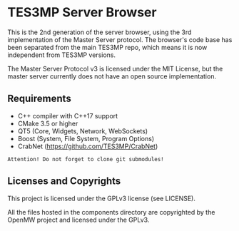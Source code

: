 TES3MP Server Browser
=====================
This is the 2nd generation of the server browser, using the 3rd implementation of the Master Server protocol.
The browser's code base has been separated from the main TES3MP repo, which means it is now independent from TES3MP versions.

The Master Server Protocol v3 is licensed under the MIT License, but the master server currently does not have an open source implementation.

Requirements
------------
* C++ compiler with C++17 support
* CMake 3.5 or higher
* QT5 (Core, Widgets, Network, WebSockets)
* Boost (System, File System, Program Options)
* CrabNet (https://github.com/TES3MP/CrabNet)

``Attention! Do not forget to clone git submodules!``

Licenses and Copyrights
-----------------------
This project is licensed under the GPLv3 license (see LICENSE).

All the files hosted in the components directory are copyrighted by the OpenMW project and licensed under the GPLv3.
